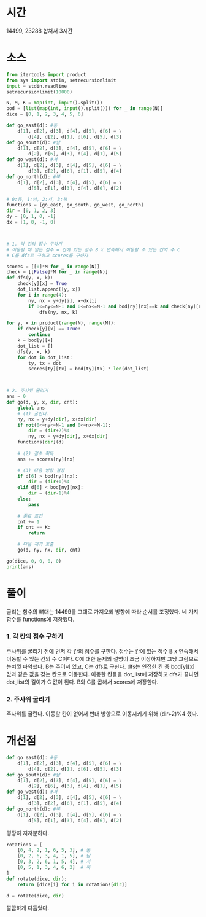 # 시간
14499, 23288 합쳐서 3시간
# 소스
```python
from itertools import product
from sys import stdin, setrecursionlimit
input = stdin.readline
setrecursionlimit(10000)

N, M, K = map(int, input().split())
bod = [list(map(int, input().split())) for _ in range(N)]
dice = [0, 1, 2, 3, 4, 5, 6]

def go_east(d): #동
    d[1], d[2], d[3], d[4], d[5], d[6] = \
        d[4], d[2], d[1], d[6], d[5], d[3]
def go_south(d): #남
    d[1], d[2], d[3], d[4], d[5], d[6] = \
        d[2], d[6], d[3], d[4], d[1], d[5]
def go_west(d): #서
    d[1], d[2], d[3], d[4], d[5], d[6] = \
        d[3], d[2], d[6], d[1], d[5], d[4]
def go_north(d): #북
    d[1], d[2], d[3], d[4], d[5], d[6] = \
        d[5], d[1], d[3], d[4], d[6], d[2]

# 0:동, 1:남, 2:서, 3:북
functions = [go_east, go_south, go_west, go_north]
dir = [0, 1, 2, 3]
dy = [0, 1, 0, -1]
dx = [1, 0, -1, 0]



# 1. 각 칸의 점수 구하기
# 이동할 때 얻는 점수 = 칸에 있는 정수 B x 연속해서 이동할 수 있는 칸의 수 C
# C를 dfs로 구하고 scores를 구하자

scores = [[0]*M for _ in range(N)]
check = [[False]*M for _ in range(N)]
def dfs(y, x, k):
    check[y][x] = True
    dot_list.append([y, x])
    for i in range(4):
        ny, nx = y+dy[i], x+dx[i]
        if 0<=ny<=N-1 and 0<=nx<=M-1 and bod[ny][nx]==k and check[ny][nx]==False:
            dfs(ny, nx, k)

for y, x in product(range(N), range(M)):
    if check[y][x] == True:
        continue
    k = bod[y][x]
    dot_list = []
    dfs(y, x, k)
    for dot in dot_list:
        ty, tx = dot
        scores[ty][tx] = bod[ty][tx] * len(dot_list)



# 2. 주사위 굴리기
ans = 0
def go(d, y, x, dir, cnt):
    global ans
    # (1) 굴린다.
    ny, nx = y+dy[dir], x+dx[dir]
    if not(0<=ny<=N-1 and 0<=nx<=M-1):
        dir = (dir+2)%4
        ny, nx = y+dy[dir], x+dx[dir]
    functions[dir](d)
    
    # (2) 점수 획득
    ans += scores[ny][nx]

    # (3) 다음 방향 결정
    if d[6] > bod[ny][nx]:
        dir = (dir+1)%4
    elif d[6] < bod[ny][nx]:
        dir = (dir-1)%4
    else:
        pass
    
    # 종료 조건
    cnt += 1
    if cnt == K:
        return

    # 다음 재귀 호출
    go(d, ny, nx, dir, cnt)

go(dice, 0, 0, 0, 0)
print(ans)
```
# 풀이
굴리는 함수의 뼈대는 14499를 그대로 가져오되 방향에 따라 순서를 조정했다. 네 가지 함수를 functions에 저장했다.

### 1. 각 칸의 점수 구하기
주사위를 굴리기 전에 먼저 각 칸의 점수를 구한다. 점수는 칸에 있는 점수 B x 연속해서 이동할 수 있는 칸의 수 C이다. C에 대한 문제의 설명이 조금 이상하지만 그냥 그림으로 눈치껏 파악했다. B는 주어져 있고, C는 dfs로 구한다. dfs는 인접한 칸 중 bod[y][x] 값과 같은 값을 갖는 칸으로 이동한다. 이동한 칸들을 dot_list에 저장하고 dfs가 끝나면 dot_list의 길이가 C 값이 된다. B와 C를 곱해서 scores에 저장한다.

### 2. 주사위 굴리기
주사위를 굴린다. 이동할 칸이 없어서 반대 방향으로 이동시키기 위해 (dir+2)%4 했다.

# 개선점
```python
def go_east(d): #동
    d[1], d[2], d[3], d[4], d[5], d[6] = \
        d[4], d[2], d[1], d[6], d[5], d[3]
def go_south(d): #남
    d[1], d[2], d[3], d[4], d[5], d[6] = \
        d[2], d[6], d[3], d[4], d[1], d[5]
def go_west(d): #서
    d[1], d[2], d[3], d[4], d[5], d[6] = \
        d[3], d[2], d[6], d[1], d[5], d[4]
def go_north(d): #북
    d[1], d[2], d[3], d[4], d[5], d[6] = \
        d[5], d[1], d[3], d[4], d[6], d[2]
```
굉장히 지저분하다.
```python
rotations = [
    [0, 4, 2, 1, 6, 5, 3], # 동 
    [0, 2, 6, 3, 4, 1, 5], # 남
    [0, 3, 2, 6, 1, 5, 4], # 서
    [0, 5, 1, 3, 4, 6, 2]  # 북
]
def rotate(dice, dir):
    return [dice[i] for i in rotations[dir]]

d = rotate(dice, dir)
```
깔끔하게 다듬었다.
